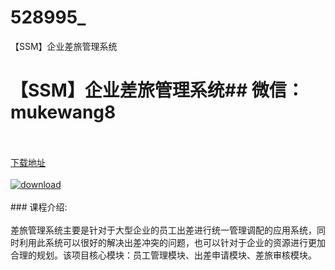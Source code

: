 # 528995_
【SSM】企业差旅管理系统
# 【SSM】企业差旅管理系统## 微信：mukewang8
<br/></br>[下载地址](http://www.36tz.cn/article/528995 "下载地址")
<br/></br>[![download](http://36tz.cn/muke_img/2019_11_356-78-300x202.jpg "下载地址")](http://www.36tz.cn/article/528995 "下载地址")
<br/></br>### 课程介绍:<br/></br>差旅管理系统主要是针对于大型企业的员工出差进行统一管理调配的应用系统，同时利用此系统可以很好的解决出差冲突的问题，也可以针对于企业的资源进行更加合理的规划。该项目核心模块：员工管理模块、出差申请模块、差旅审核模块。


 
